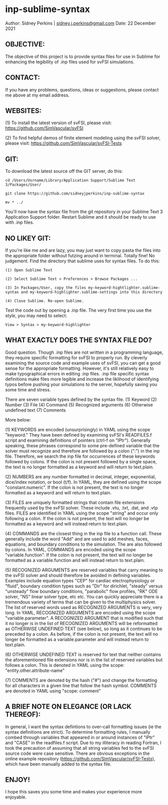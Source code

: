 # inp-sublime-syntax
Author: Sidney Perkins | sidney.j.perkins@gmail.com
Date:   22 December 2021

## OBJECTIVE:
The objective of this project is to provide syntax files for use in Sublime for enhancing the legibility of .inp files used for svFSI simulations.

## CONTACT:
If you have any problems, questions, ideas or suggestions, please contact me above at my email address.

## WEBSITES:
(1) To install the latest version of svFSI, please visit: https://github.com/SimVascular/svFSI

(2) To find helpful demos of finite element modeling using the svFSI solver, please visit: https://github.com/SimVascular/svFSI-Tests

## GIT:
To download the latest source off the GIT server, do this:

    cd /Users/Usrname/Library/Application Support/Sublime Text 3/Packages/User/

    git clone https://github.com/sidneyjperkins/inp-sublime-syntax
    
    mv * ../
    
You'll now have the syntax file from the git repository in your Sublime Text 3 Application Support folder. Restart Sublime and it should be ready to use with .inp files.

## NO LIKEY GIT:
If you're like me and are lazy, you may just want to copy pasta the files into the appropriate folder without futzing around in terminal. Totally fine! No judgement. Find the directory that sublime uses for syntax files. To do this:
    
    (1) Open Sublime Text
        
    (2) Select Sublime Text > Preferences > Browse Packages ...
        
    (3) In Packages/User, copy the files my-keyword-hightlighter.sublime-syntax and my-keyword-highlighter.sublime-settings into this directory
        
    (4) Close Sublime. Re-open Sublime.
        
Test the code out by opening a .inp file. The very first time you use the style, you may need to select:
        
    View > Syntax > my-keyword-highlighter

## WHAT EXACTLY DOES THE SYNTAX FILE DO?
Good question. Though .inp files  are not written in a programming language, they require specific formatting for svFSI to properly run. By cleverly examining the source code and example uses of svFSI, you can get a good sense for the appropriate formatting. However, it's still relatively easy to make typographical errors in editing .inp files. .inp file specific syntax definitions make files more legible and increase the liklihood of identifying typos before pushing your simulations to the server, hopefully saving you some time and stress.
    
There are seven variable types defined by the syntax file.
(1) Keyword
(2) Number
(3) File
(4) Command
(5) Recognized arguments
(6) Otherwise undefined text
(7) Comments
  
More below:

(1) KEYWORDS are encoded (unsurprisingly) in YAML using the scope "keyword." They have been defined by examining svFSI's READFILES.f script and examining definitions of pointers (ctrl-f on "lPtr"). Generally speaking, these phrases correspond to some pre-defined variable that the solver must recognize and therefore are followed by a colon (":") in the inp file. Therefore, we search the inp file for occurrences of these keywords followed by colons. If the colon is not present followed by a single space, the text is no longer formatted as a keyword and will return to text.plain.

(2) NUMBERS are any number formatted in decimal, integer, exponential, dice/index notation, or bool (t/f). In YAML, they are defined using the scope "constant.numeric". If the colon is not present, the text is no longer formatted as a keyword and will return to text.plain.

(3) FILES are uniquely formatted strings that contain file extensions frequently used by the svFSI solver. These include .vtu, .txt, .dat, and .vtp files. FILES are identified in YAML using the scope "string" and occur only following a colon. If the colon is not present, the text will no longer be formatted as a keyword and will instead return to text.plain.

(4) COMMANDS are the closest thing in the inp file to a function call. These generally include the word "Add" and are used to add meshes, faces, equations, and boundary conditions to the simulation. The are also followed by colons. In YAML, COMMANDS are encoded using the scope "variable.function". If the colon is not present, the text will no longer be formatted as a variable.function and will instead return to text.plain.

(5) RECOGNIZED ARGUMENTS are reserved variables that carry meaning to the svFSI solver and should therefore be avoided in defining variables. Examples include equation types "CEP" for cardiac electrophysiology or "fluid", boundary condition types such as "Dir" for dirichlet, "steady" versus "unsteady" flow boundary conditions, "parabolic" flow profiles, "RK" ODE solver, "NS" linear solver type, etc etc. You can quickly appreciate there is a tremendous variety of terms that can be given to the multiphysics solver. The list of reserved words used as RECOGNIZED ARGUMENTS is very, very long. In YAML, RECOGNIZED ARGUMENTS are encoded using the scope "variable.parameter". A RECOGNIZED ARGUMENT that is modified such that it no longer is in the list of RECOGNIZED ARGUMENTS will be reformatted as OTHERWISE UNDEFINED TEXT (see below), so long as it continues to be preceded by a colon. As before, if the colon is not present, the text will no longer be formatted as a variable.parameter and will instead return to text.plain.

(6) OTHERWISE UNDEFINED TEXT is reserved for text that neither contains the aforementioned file extensions nor is in the list of reserved variables but follows a colon. This is denoted in YAML using the scope: "entity.other.attribute-name"

(7) COMMENTS are denoted by the hash ("#") and change the formatting for all characters in a given line that follow the hash symbol. COMMENTS are denoted in YAML using "scope: comment"

## A BRIEF NOTE ON ELEGANCE (OR LACK THEREOF):
In general, I want the syntax defintions to over-call formatting issues (ie the syntax definitions are strict). To determine formatting rules, I manually combed through variables that appeared in or around instances of "lPtr" and "CASE" in the readfiles.f script. Due to my illiteracy in reading Fortran, I took the precaution of assuming that all string variables fed to the svFSI source code were case sensitive. There are obvious exceptions in the online example repository (https://github.com/SimVascular/svFSI-Tests), which have been manually added to the syntax file.

## ENJOY!
I hope this saves you some time and makes your experience more enjoyable.
